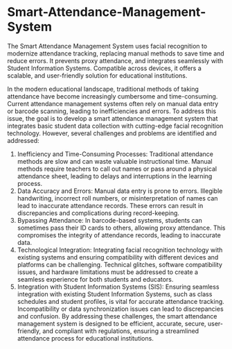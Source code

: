 # Smart-Attendance-Management-System
The Smart Attendance Management System uses facial recognition to modernize attendance tracking, replacing manual methods to save time and reduce errors. It prevents proxy attendance, and integrates seamlessly with Student Information Systems. Compatible across devices, it offers a scalable, and user-friendly solution for educational institutions.

In the modern educational landscape, traditional methods of taking attendance have become increasingly cumbersome and time-consuming. Current attendance management systems often rely on manual data entry or barcode scanning, leading to inefficiencies and errors. To address this issue, the goal is to develop a smart attendance management system that integrates basic student data collection with cutting-edge facial recognition technology. However, several challenges and problems are identified and addressed:
1. Inefficiency and Time-Consuming Processes:
   Traditional attendance methods are slow and can waste valuable instructional time. Manual methods require teachers to call out names or pass around a physical attendance sheet, leading to delays and interruptions in the learning process.
2. Data Accuracy and Errors:
   Manual data entry is prone to errors. Illegible handwriting, incorrect roll numbers, or misinterpretation of names can lead to inaccurate attendance records. These errors can result in discrepancies and complications during record-keeping.
3. Bypassing Attendance:
   In barcode-based systems, students can sometimes pass their ID cards to others, allowing proxy attendance. This compromises the integrity of attendance records, leading to inaccurate data.
4. Technological Integration:
   Integrating facial recognition technology with existing systems and ensuring compatibility with different devices and platforms can be challenging. Technical glitches, software compatibility issues, and hardware limitations must be addressed to create a seamless experience for both students and educators.
5. Integration with Student Information Systems (SIS):
   Ensuring seamless integration with existing Student Information Systems, such as class schedules and student profiles, is vital for accurate attendance tracking. Incompatibility or data synchronization issues can lead to discrepancies and confusion.
By addressing these challenges, the smart attendance management system is designed to be efficient, accurate, secure, user-friendly, and compliant with regulations, ensuring a streamlined attendance process for educational institutions.

